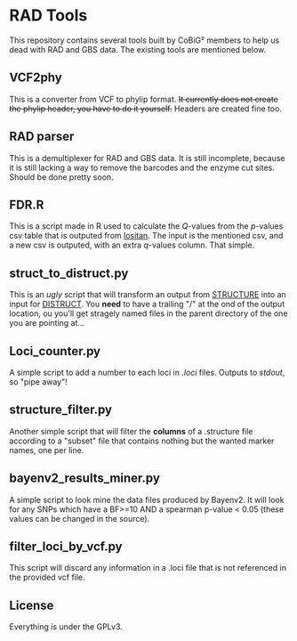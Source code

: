 # RAD Tools

This repository contains several tools built by CoBiG² members to help us dead with RAD and GBS data.
The existing tools are mentioned below.


## VCF2phy

This is a converter from VCF to phylip format. ~~It currently does not create the phylip header, you have to do it yourself.~~ Headers are created fine too.


## RAD parser

This is a demultiplexer for RAD and GBS data. It is still incomplete, because it is still lacking a way to remove the barcodes and the enzyme cut sites. Should be done pretty soon.


## FDR.R

This is a script made in R used to calculate the *Q*-values from the *p*-values csv table that is outputed from [lositan](http://popgen.net/soft/lositan/).
The input is the mentioned csv, and a new csv is outputed, with an extra *q*-values column.
That simple.


## struct_to_distruct.py

This is an *ugly* script that will transform an output from [STRUCTURE](http://pritchardlab.stanford.edu/structure.html) into an input for [DISTRUCT](http://web.stanford.edu/group/rosenberglab/distruct.html).
You **need** to have a trailing "/" at the ond of the output location, ou you'll get stragely named files in the parent directory of the one you are pointing at...


## Loci_counter.py

A simple script to add a number to each loci in *.loci* files. Outputs to *stdout*, so "pipe away"!


## structure_filter.py

Another simple script that will filter the **columns** of a .structure file according to a "subset" file that contains nothing but the wanted marker names, one per line.

## bayenv2_results_miner.py

A simple script to look mine the data files produced by Bayenv2. It will look for any SNPs which have a BF>=10 AND a spearman p-value < 0.05 (these values can be changed in the source).

## filter_loci_by_vcf.py

This script will discard any information in a .loci file that is not referenced in the provided vcf file.

## License

Everything is under the GPLv3.
